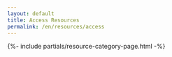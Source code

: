 ```yaml
---
layout: default
title: Access Resources
permalink: /en/resources/access
---
```



{%- include partials/resource-category-page.html -%}

